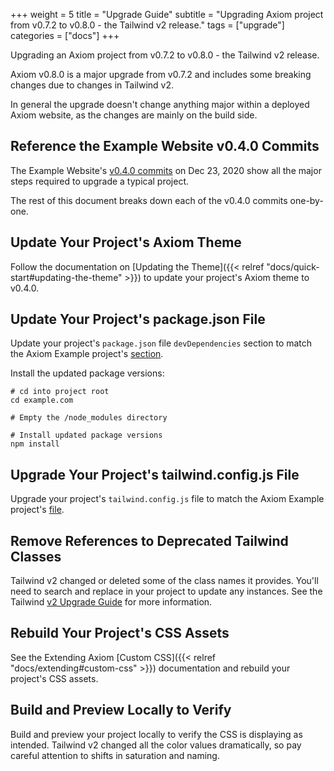 +++
weight = 5
title = "Upgrade Guide"
subtitle = "Upgrading Axiom project from v0.7.2 to v0.8.0 - the Tailwind v2 release."
tags = ["upgrade"]
categories = ["docs"]
+++

Upgrading an Axiom project from v0.7.2 to v0.8.0 - the Tailwind v2 release.

Axiom v0.8.0 is a major upgrade from v0.7.2 and includes some breaking changes due to changes in Tailwind v2.

In general the upgrade doesn't change anything major within a deployed Axiom website, as the changes are mainly on the build side.

## Reference the Example Website v0.4.0 Commits

The Example Website's [v0.4.0 commits](https://github.com/marketempower/axiom-example/commits/v0.4.0) on Dec 23, 2020 show all the major steps required to upgrade a typical project.

The rest of this document breaks down each of the v0.4.0 commits one-by-one.

## Update Your Project's Axiom Theme

Follow the documentation on [Updating the Theme]({{< relref "docs/quick-start#updating-the-theme" >}}) to update your project's Axiom theme to v0.4.0.

## Update Your Project's package.json File

Update your project's `package.json` file `devDependencies` section to match the Axiom Example project's [section](https://github.com/marketempower/axiom-example/blob/v0.4.0/package.json#L26).

Install the updated package versions:

```shell
# cd into project root
cd example.com

# Empty the /node_modules directory

# Install updated package versions
npm install
```

## Upgrade Your Project's tailwind.config.js File

Upgrade your project's `tailwind.config.js` file to match the Axiom Example project's [file](https://github.com/marketempower/axiom-example/blob/v0.4.0/tailwind.config.js).

## Remove References to Deprecated Tailwind Classes

Tailwind v2 changed or deleted some of the class names it provides. You'll need to search and replace in your project to update any instances. See the Tailwind [v2 Upgrade Guide](https://tailwindcss.com/docs/upgrading-to-v2) for more information.

## Rebuild Your Project's CSS Assets

See the Extending Axiom [Custom CSS]({{< relref "docs/extending#custom-css" >}}) documentation and rebuild your project's CSS assets.

## Build and Preview Locally to Verify

Build and preview your project locally to verify the CSS is displaying as intended. Tailwind v2 changed all the color values dramatically, so pay careful attention to shifts in saturation and naming.

